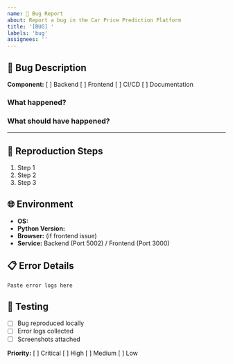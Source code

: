 ```yaml
---
name: 🐛 Bug Report
about: Report a bug in the Car Price Prediction Platform
title: '[BUG] '
labels: 'bug'
assignees: ''
---
```


## 🐛 Bug Description
**Component:** [ ] Backend [ ] Frontend [ ] CI/CD [ ] Documentation

### What happened?
<!-- Clear description of the bug -->

### What should have happened?
<!-- Expected behavior -->

---

## 🔄 Reproduction Steps
1. Step 1
2. Step 2
3. Step 3

## 🌐 Environment
- **OS:**
- **Python Version:**
- **Browser:** (if frontend issue)
- **Service:** Backend (Port 5002) / Frontend (Port 3000)

## 📋 Error Details
```
Paste error logs here
```

## 🧪 Testing
- [ ] Bug reproduced locally
- [ ] Error logs collected
- [ ] Screenshots attached

**Priority:** [ ] Critical [ ] High [ ] Medium [ ] Low
